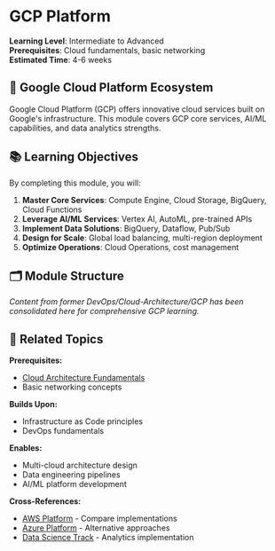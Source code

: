 # GCP Platform

**Learning Level**: Intermediate to Advanced  
**Prerequisites**: Cloud fundamentals, basic networking  
**Estimated Time**: 4-6 weeks  

## 🎯 Google Cloud Platform Ecosystem

Google Cloud Platform (GCP) offers innovative cloud services built on Google's infrastructure. This module covers GCP core services, AI/ML capabilities, and data analytics strengths.

## 📚 Learning Objectives

By completing this module, you will:

1. **Master Core Services**: Compute Engine, Cloud Storage, BigQuery, Cloud Functions
2. **Leverage AI/ML Services**: Vertex AI, AutoML, pre-trained APIs
3. **Implement Data Solutions**: BigQuery, Dataflow, Pub/Sub
4. **Design for Scale**: Global load balancing, multi-region deployment
5. **Optimize Operations**: Cloud Operations, cost management

## 🗂️ Module Structure

*Content from former DevOps/Cloud-Architecture/GCP has been consolidated here for comprehensive GCP learning.*

## 🔗 Related Topics

**Prerequisites:**

- [Cloud Architecture Fundamentals](../01_Cloud-Fundamentals/01_Cloud-Architecture-Fundamentals.md)
- Basic networking concepts

**Builds Upon:**

- Infrastructure as Code principles
- DevOps fundamentals

**Enables:**

- Multi-cloud architecture design
- Data engineering pipelines
- AI/ML platform development

**Cross-References:**

- [AWS Platform](../03_AWS-Platform/) - Compare implementations
- [Azure Platform](../02_Azure-Platform/) - Alternative approaches
- [Data Science Track](../../03_Data-Science/) - Analytics implementation

